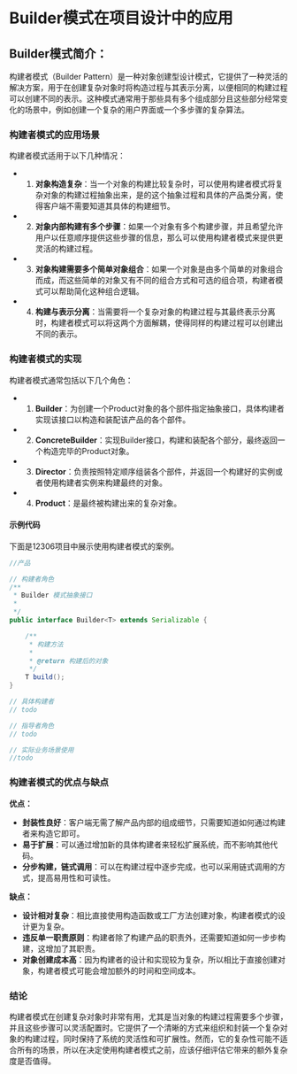# **Builder模式在项目设计中的应用**

## Builder模式简介：
构建者模式（Builder Pattern）是一种对象创建型设计模式，它提供了一种灵活的解决方案，用于在创建复杂对象时将构造过程与其表示分离，以便相同的构建过程可以创建不同的表示。这种模式通常用于那些具有多个组成部分且这些部分经常变化的场景中，例如创建一个复杂的用户界面或一个多步骤的复杂算法。

### 构建者模式的应用场景

构建者模式适用于以下几种情况：

- 1. **对象构造复杂**：当一个对象的构建比较复杂时，可以使用构建者模式将复杂对象的构建过程抽象出来，是的这个抽象过程和具体的产品类分离，使得客户端不需要知道其具体的构建细节。
- 2. **对象内部构建有多个步骤**：如果一个对象有多个构建步骤，并且希望允许用户以任意顺序提供这些步骤的信息，那么可以使用构建者模式来提供更灵活的构建过程。
- 3. **对象构建需要多个简单对象组合**：如果一个对象是由多个简单的对象组合而成，而这些简单的对象又有不同的组合方式和可选的组合项，构建者模式可以帮助简化这种组合逻辑。
- 4. **构建与表示分离**：当需要将一个复杂对象的构建过程与其最终表示分离时，构建者模式可以将这两个方面解耦，使得同样的构建过程可以创建出不同的表示。

### 构建者模式的实现

构建者模式通常包括以下几个角色：

- 1. **Builder**：为创建一个Product对象的各个部件指定抽象接口，具体构建者实现该接口以构造和装配该产品的各个部件。
- 2. **ConcreteBuilder**：实现Builder接口，构建和装配各个部分，最终返回一个构造完毕的Product对象。
- 3. **Director**：负责按照特定顺序组装各个部件，并返回一个构建好的实例或者使用构建者实例来构建最终的对象。
- 4. **Product**：是最终被构建出来的复杂对象。

#### 示例代码

下面是12306项目中展示使用构建者模式的案例。

```java
//产品

// 构建者角色
/**
 * Builder 模式抽象接口
 *
 */
public interface Builder<T> extends Serializable {

    /**
     * 构建方法
     *
     * @return 构建后的对象
     */
    T build();
}

// 具体构建者
// todo

// 指导者角色
// todo

// 实际业务场景使用
//todo

```

### 构建者模式的优点与缺点

**优点：**
- **封装性良好**：客户端无需了解产品内部的组成细节，只需要知道如何通过构建者来构造它即可。
- **易于扩展**：可以通过增加新的具体构建者来轻松扩展系统，而不影响其他代码。
- **分步构建，链式调用**：可以在构建过程中逐步完成，也可以采用链式调用的方式，提高易用性和可读性。

**缺点：**
- **设计相对复杂**：相比直接使用构造函数或工厂方法创建对象，构建者模式的设计更为复杂。
- **违反单一职责原则**：构建者除了构建产品的职责外，还需要知道如何一步步构建，这增加了其职责。
- **对象创建成本高**：因为构建者的设计和实现较为复杂，所以相比于直接创建对象，构建者模式可能会增加额外的时间和空间成本。

### 结论

构建者模式在创建复杂对象时非常有用，尤其是当对象的构建过程需要多个步骤，并且这些步骤可以灵活配置时。它提供了一个清晰的方式来组织和封装一个复杂对象的构建过程，同时保持了系统的灵活性和可扩展性。然而，它的复杂性可能不适合所有的场景，所以在决定使用构建者模式之前，应该仔细评估它带来的额外复杂度是否值得。